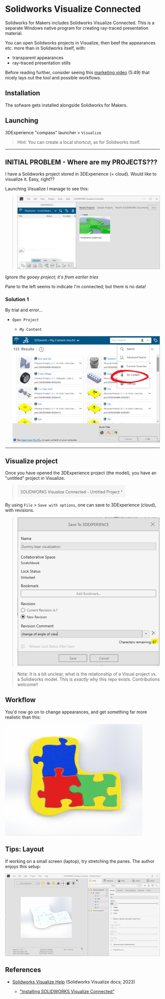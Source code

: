 # Solidworks Visualize Connected

Solidworks for Makers includes Solidworks Visualize Connected. This is a separate Windows native program for creating ray-traced presentation material.

You can open Solidworks projects in Visualize, then beef the appearances etc. more than in Solidworks itself, with:

- transparent appearances
- ray-traced presentation stills

<!--
*tbd. Make a full list of things not possible in Solidworks, but possible in SW Visualize.*
-->

Before reading further, consider seeing this [marketing video](https://www.solidworks.com/media/3dexperience-solidworks-visualize-connected-biodapt) (5:49) that nicely lays out the tool and possible workflows.

## Installation

The sofware gets installed alongside Solidworks for Makers.

## Launching

3DExperience "compass" launcher > `Visualize`

>Hint: You can create a local shortcut, as for Solidworks itself.

---

## INITIAL PROBLEM - Where are my PROJECTS???

I have a Solidworks project stored in 3DExperience (= cloud). Would like to visualize it. Easy, right??

Launching Visualize I manage to see this:

>![](.images/launch-visualize-2023.png)

*Ignore the gooey project; it's from earlier tries*

Pane to the left seems to indicate I'm connected; but there is no data!

### Solution 1

By trial and error...

- `Open Project`

  - `My Content`

  ![](.images/visualize-my-content.png)

---

## Visualize project

Once you have opened the 3DExperience project (the model), you have an "untitled" project in Visualize.

>![](.images/untitled.png)

By using `File` > `Save with options`, one can save to 3DExperience (cloud), with revisions.

>![](.images/save-with-options.png)

<p />

>Note: It is a bit unclear, what is the relationship of a Visual project vs. a Solidworks model. This is *exactly* why this repo exists. Contributions welcome!!

## Workflow

You'd now go on to change appearances, and get something far more realistic than this:

![](.images/rgb.png)


## Tips: Layout

If working on a small screen (laptop), try stretching the panes. The author enjoys this setup:

![](.images/layout.png)



## References

- [Solidworks Visualize Help](https://help.solidworks.com/2023/English/Visualize/HelpViewerDS.aspx?version=2023&prod=Visualize) (Solidworks Visualize docs; 2023)

   - ["Installing SOLIDWORKS Visualize Connected"](https://help.solidworks.com/2023/English/Visualize/t_visualize_3DX_install_visualize_connected.htm)

